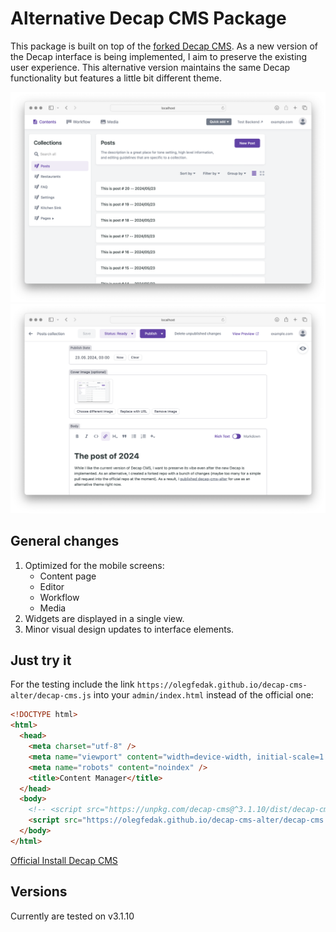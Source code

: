 # Alternative Decap CMS Package
This package is built on top of the [forked Decap CMS](https://github.com/olegfedak/decap-cms). As a new version of the Decap interface is being implemented, I aim to preserve the existing user experience. This alternative version maintains the same Decap functionality but features a little bit different theme.

![](screenshots/decap-cms-alter-screnhot.png)
![](screenshots/decap-cms-alter-screnhot-2.png)

## General changes
1. Optimized for the mobile screens:
    - Content page
    - Editor
    - Workflow
    - Media
2. Widgets are displayed in a single view.
3. Minor visual design updates to interface elements.

## Just try it
For the testing include the link `https://olegfedak.github.io/decap-cms-alter/decap-cms.js` into your `admin/index.html` instead of the official one:

```html
<!DOCTYPE html>
<html>
  <head>
    <meta charset="utf-8" />
    <meta name="viewport" content="width=device-width, initial-scale=1.0" />
    <meta name="robots" content="noindex" />
    <title>Content Manager</title>
  </head>
  <body>
    <!-- <script src="https://unpkg.com/decap-cms@^3.1.10/dist/decap-cms.js"></script> -->
    <script src="https://olegfedak.github.io/decap-cms-alter/decap-cms.js"></script>
  </body>
</html>
```
[Official Install Decap CMS](https://decapcms.org/docs/install-decap-cms/)

## Versions
Currently are tested on v3.1.10
